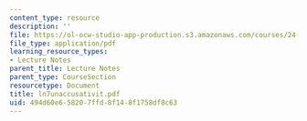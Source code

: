 ```yaml
---
content_type: resource
description: ''
file: https://ol-ocw-studio-app-production.s3.amazonaws.com/courses/24-951-introduction-to-syntax-fall-2003/494d60e658207ffd8f148f1758df8c63_ln7unaccusativit.pdf
file_type: application/pdf
learning_resource_types:
- Lecture Notes
parent_title: Lecture Notes
parent_type: CourseSection
resourcetype: Document
title: ln7unaccusativit.pdf
uid: 494d60e6-5820-7ffd-8f14-8f1758df8c63
---
```

